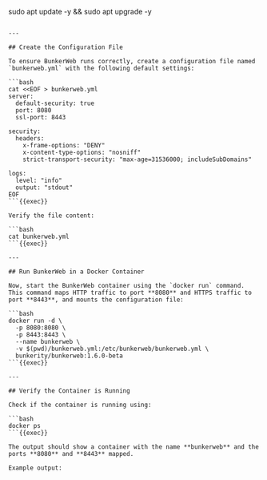 sudo apt update -y && sudo apt upgrade -y
```{{exec}}

---

## Create the Configuration File

To ensure BunkerWeb runs correctly, create a configuration file named `bunkerweb.yml` with the following default settings:

```bash
cat <<EOF > bunkerweb.yml
server:
  default-security: true
  port: 8080
  ssl-port: 8443

security:
  headers:
    x-frame-options: "DENY"
    x-content-type-options: "nosniff"
    strict-transport-security: "max-age=31536000; includeSubDomains"

logs:
  level: "info"
  output: "stdout"
EOF
```{{exec}}

Verify the file content:

```bash
cat bunkerweb.yml
```{{exec}}

---

## Run BunkerWeb in a Docker Container

Now, start the BunkerWeb container using the `docker run` command. This command maps HTTP traffic to port **8080** and HTTPS traffic to port **8443**, and mounts the configuration file:

```bash
docker run -d \
  -p 8080:8080 \
  -p 8443:8443 \
  --name bunkerweb \
  -v $(pwd)/bunkerweb.yml:/etc/bunkerweb/bunkerweb.yml \
  bunkerity/bunkerweb:1.6.0-beta
```{{exec}}

---

## Verify the Container is Running

Check if the container is running using:

```bash
docker ps
```{{exec}}

The output should show a container with the name **bunkerweb** and the ports **8080** and **8443** mapped.

Example output:
